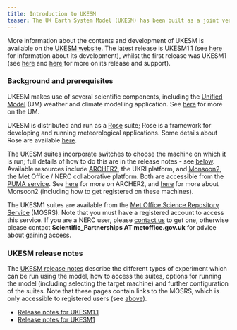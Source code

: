 ```yaml
---
title: Introduction to UKESM
teaser: The UK Earth System Model (UKESM) has been built as a joint venture between the Met Office Hadley Centre and the Natural Environment Research Council (NERC).  It consists of the HadGEM3 coupled physical climate model plus additional components that model key biogeochemical, chemistry, aerosol and vegetation processes.   
---
```


More information about the contents and development of UKESM is available on the [UKESM website](https://ukesm.ac.uk/).  The latest release is UKESM1.1 (see [here](https://ukesm.ac.uk/portfolio-item/introducing-ukesm1-1-a-new-configuration-of-the-ukesm-model-with-an-improved-historical-temperature-record/) for information about its development), whilst the first release was UKESM1 (see [here](https://ukesm.ac.uk/portfolio-item/release-and-support-of-ukesm1/) and [here](https://ukesm.ac.uk/portfolio-item/the-release-of-ukesm1-update/) for more on its release and support).

### Background and prerequisites

UKESM makes use of several scientific components, including the [Unified Model](https://www.metoffice.gov.uk/research/modelling-systems/unified-model) (UM) weather and climate modelling application.  See [here]({{site.baseurl}}/unified-model) for more on the UM.

UKESM is distributed and run as a [Rose](https://www.metoffice.gov.uk/research/modelling-systems/rose) suite; Rose is a framework for developing and running meteorological applications.  Some details about Rose are available [here]({{site.baseurl}}/rose-cylc).

The UKESM suites incorporate switches to choose the machine on which it is run; full details of how to do this are in the release notes - see [below](#ukesm-release-notes).  Available resources include [ARCHER2](http://www.archer2.ac.uk/), the UKRI platform, and [Monsoon2](http://www.jwcrp.org.uk/infrastructure/monsoon.asp), the Met Office / NERC collaborative platform.  Both are accessible from the [PUMA service]({{site.baseurl}}/puma).  See [here]({{site.baseurl}}/archer2) for more on ARCHER2, and [here]({{site.baseurl}}/monsoon2) for more about Monsoon2 (including how to get registered on these machines).

The UKESM1 suites are available from the [Met Office Science Repository Service](https://code.metoffice.gov.uk/trac/home/) (MOSRS).  Note that you must have a registered account to access this service.  If you are a NERC user, please [contact us]({{site.baseurl}}/contact) to get one, otherwise please contact **Scientific_Partnerships AT metoffice.gov.uk** for advice about gaining access.

### UKESM release notes

The [UKESM release notes](relnotes-1.1) describe the different types of experiment which can be run using the model, how to access the suites, options for running the model (including selecting the target machine) and further configuration of the suites.  Note that these pages contain links to the MOSRS, which is only accessible to registered users (see [above](#background-and-prerequisites)).

 * [Release notes for UKESM1.1](relnotes-1.1)
 * [Release notes for UKESM1](relnotes-1.0)




